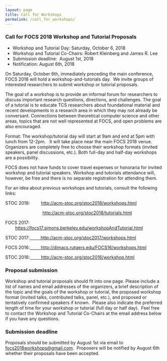 ```yaml
---
layout: page
title: Call for Workshops
permalink: /call_for_workshops/
---
```


<body class="c1">
<h3 class="c9" id="h.krfzo81hfpmh"><span class="c4">Call for FOCS
2018 Workshop and Tutorial Proposals</span></h3>
<ul class="c10 lst-kix_gchw2g1ewor6-0 start">
<li class="c0 c7"><span class="c5">Workshop and Tutorial Day:
Saturday, October 6, 2018</span></li>
<li class="c0 c7"><span class="c5">Workshop and Tutorial
Co-Chairs: Robert Kleinberg and James R. Lee</span></li>
<li class="c0 c7"><span class="c5">Submission deadline:
&nbsp;August 1st, 2018</span></li>
<li class="c0 c7"><span class="c5">Notification: August 6th, 2018</span></li>
</ul>
<p class="c0 c6"><span class="c5"></span></p>
<p class="c0"><span class="c5"> On Saturday, October 6th, immediately
preceding the main conference, FOCS 2018 will hold a
workshop-and-tutorials day. &nbsp;We invite groups of interested
researchers to submit workshop or tutorial proposals. </span></p>
<p class="c0 c6"><span class="c5"></span></p>
<p class="c0"><span class="c5">The goal of a workshop is to provide
an informal forum for researchers to discuss important research
questions, directions, and challenges. The goal of a tutorial is
to educate TCS researchers about foundational material and
recent developments in a research area in which they may not
already be conversant. Connections between theoretical computer
science and other areas, topics that are not well represented at
FOCS, and open problems are also encouraged.</span></p>
<p class="c0 c6"><span class="c5"></span></p>
<p class="c0"><span class="c5">Format: The workshop/tutorial day
will start at 9am and end at 5pm with lunch from 12-2pm. &nbsp;
It will take place near the main FOCS 2018 venue. Organizers are
completely free to choose their workshop formats (invited
speakers, panel discussions, etc.). Both full-day and half-day
workshops are a possibility.</span></p>
<p class="c0 c6"><span class="c5"></span></p>
<p class="c0"><span class="c5">FOCS does not have funds to cover
travel expenses or honoraria for invited workshop and tutorial
speakers. Workshop and tutorials attendance will, however, be
free and there is no separate registration for attending them.</span></p>
<p class="c0 c6"><span class="c5"></span></p>
<p class="c0"><span class="c5">For an idea about previous workshops
and tutorials, consult the following links:</span></p>
<p class="c0"><span>STOC 2018:
&nbsp;&nbsp;&nbsp;&nbsp;&nbsp;&nbsp;&nbsp;&nbsp;</span><span
class="c2"><a class="c3"
href="https://www.google.com/url?q=http://acm-stoc.org/stoc2018/workshops.html&amp;sa=D&amp;ust=1530243675293000">http://acm-stoc.org/stoc2018/workshops.html</a></span></p>
<p class="c0"><span>&nbsp;&nbsp;&nbsp;&nbsp;&nbsp;&nbsp;&nbsp;&nbsp;&nbsp;&nbsp;&nbsp;&nbsp;&nbsp;&nbsp;&nbsp;&nbsp;&nbsp;&nbsp;&nbsp;&nbsp;&nbsp;&nbsp;&nbsp;&nbsp;&nbsp;&nbsp;&nbsp;&nbsp;&nbsp;&nbsp;</span><span
class="c2"><a class="c3"
href="https://www.google.com/url?q=http://acm-stoc.org/stoc2018/tutorials.html&amp;sa=D&amp;ust=1530243675293000">http://acm-stoc.org/stoc2018/tutorials.html</a></span></p>
<p class="c0"><span>FOCS 2017:
&nbsp;&nbsp;&nbsp;&nbsp;&nbsp;&nbsp;&nbsp;&nbsp;</span><span
class="c2"><a class="c3"
href="https://www.google.com/url?q=https://focs17.simons.berkeley.edu/workshopAndTutorial.html&amp;sa=D&amp;ust=1530243675293000">https://focs17.simons.berkeley.edu/workshopAndTutorial.html</a></span></p>
<p class="c0"><span>STOC 2017:</span><span class="c2"><a class="c3"
href="https://www.google.com/url?q=http://acm-stoc.org/stoc2017/workshops.html&amp;sa=D&amp;ust=1530243675294000">&nbsp;&nbsp;&nbsp;&nbsp;&nbsp;&nbsp;&nbsp;&nbsp;&nbsp;http://acm-stoc.org/stoc2017/workshops.html</a></span></p>
<p class="c0"><span>FOCS 2016:</span><span class="c2"><a class="c3"
href="https://www.google.com/url?q=http://dimacs.rutgers.edu/FOCS16/workshops.html&amp;sa=D&amp;ust=1530243675294000">&nbsp;&nbsp;&nbsp;&nbsp;&nbsp;&nbsp;&nbsp;&nbsp;&nbsp;http://dimacs.rutgers.edu/FOCS16/workshops.html</a></span></p>
<p class="c0"><span>STOC 2016:</span><span class="c2"><a class="c3"
href="https://www.google.com/url?q=http://acm-stoc.org/stoc2016/workshop.html&amp;sa=D&amp;ust=1530243675295000">&nbsp;&nbsp;&nbsp;&nbsp;&nbsp;&nbsp;&nbsp;&nbsp;&nbsp;http://acm-stoc.org/stoc2016/workshop.html</a></span></p>
<h3 class="c9" id="h.m7meozhk2fru"><span class="c4">Proposal
submission</span></h3>
<p class="c0"><span class="c5">Workshop and tutorial proposals
should fit into one page. Please include a list of names and
email addresses of the organizers, a brief description of the
topic and the goals of the workshop or tutorial, the proposed
workshop format (invited talks, contributed talks, panel, etc.),
and proposed or tentatively confirmed speakers if known.
&nbsp;Please also indicate the preferred length of time for your
workshop or tutorial (full day or half day). &nbsp;Feel free to
contact the Workshop and Tutorial Co-Chairs at the email address
below if you have any questions.</span></p>
<h3 class="c9" id="h.yu7hqy62jgbu"><span class="c4">Submission
deadline</span></h3>
<p class="c0"><span>Proposals should be submitted by August 1st via
email to </span><span class="c2"><a class="c3"
href="mailto:focs2018workshops@gmail.com">focs2018workshops@gmail.com</a></span><span
class="c5">. &nbsp;Proposers will be notified by August 6th
whether their proposals have been accepted.</span></p>
<p class="c0 c6"><span class="c5"></span></p>
</body>
